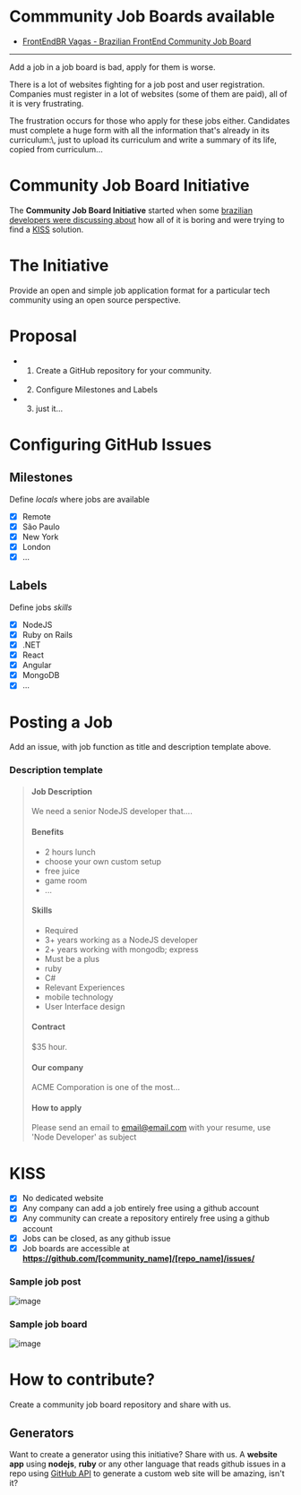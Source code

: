 # Commmunity Job Boards available

 - [FrontEndBR Vagas - Brazilian FrontEnd Community Job Board ](https://github.com/frontendbr/vagas)

-----

Add a job in a job board is bad, apply for them is worse.

There is a lot of websites fighting for a job post and user registration. Companies must register in a lot of websites (some of them are paid), all of it is very frustrating.

The frustration occurs for those who apply for these jobs either. Candidates must complete a huge form with all the information that's already in its curriculum:\\, just to upload its curriculum and write a summary of its life, copied from curriculum...

# Community Job Board Initiative

The **Community Job Board Initiative** started when some [brazilian developers were discussing about](https://github.com/frontendbr/forum/issues/15) how all of it is boring and were trying to find a [KISS](https://people.apache.org/~fhanik/kiss.html) solution.

# The Initiative

Provide an open and simple job application format for a particular tech community using an open source perspective.

# Proposal

 - 1. Create a GitHub repository for your community.
 - 2. Configure Milestones and Labels
 - 3. just it...

# Configuring GitHub Issues

## Milestones

Define _locals_ where jobs are available

- [x] Remote
- [x] São Paulo
- [x] New York
- [x] London
- [x] ...

## Labels

Define jobs _skills_

- [x] NodeJS
- [x] Ruby on Rails
- [x] .NET
- [x] React
- [x] Angular
- [x] MongoDB
- [x] ...

# Posting a Job

Add an issue, with job function as title and description template above.

### Description template

> #### Job Description
> We need a senior NodeJS developer that....
> 
> #### Benefits
>  - 2 hours lunch
>  - choose your own custom setup
>  - free juice
>  - game room
>  - ...
> 
> #### Skills
>  - Required
>   - 3+ years working as a NodeJS developer
>   - 2+ years working with mongodb; express
>  - Must be a plus
>   - ruby
>   - C#
>  - Relevant Experiences
>   - mobile technology
>   - User Interface design
> 
> #### Contract
> $35 hour.
> 
> #### Our company
> ACME Comporation is one of the most...
> 
> #### How to apply
> Please send an email to email@email.com with your resume, use 'Node Developer' as subject

# KISS

- [x] No dedicated website
- [x] Any company can add a job entirely free using a github account
- [x] Any community can create a repository entirely free using a github account
- [x] Jobs can be closed, as any github issue
- [x] Job boards are accessible at **https://github.com/[community_name]/[repo_name]/issues/**

### Sample job post

![image](https://cloud.githubusercontent.com/assets/913314/12790408/3f903042-ca89-11e5-9637-39f5dd7f2f31.png)

### Sample job board

![image](https://cloud.githubusercontent.com/assets/913314/12790420/4ed19bb8-ca89-11e5-99e3-6ea54a4a9dfb.png)

# How to contribute?

Create a community job board repository and share with us.

## Generators

Want to create a generator using this initiative? Share with us.
A **website app** using __nodejs__, __ruby__ or any other language that reads github issues in a repo using [GitHub API](https://developer.github.com/v3/) to generate a custom web site will be amazing, isn't it?

